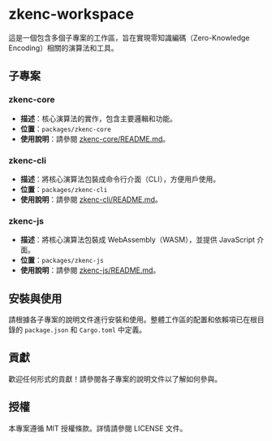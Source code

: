 # zkenc-workspace

這是一個包含多個子專案的工作區，旨在實現零知識編碼（Zero-Knowledge Encoding）相關的演算法和工具。

## 子專案

### zkenc-core
- **描述**：核心演算法的實作，包含主要邏輯和功能。
- **位置**：`packages/zkenc-core`
- **使用說明**：請參閱 [zkenc-core/README.md](packages/zkenc-core/README.md)。

### zkenc-cli
- **描述**：將核心演算法包裝成命令行介面（CLI），方便用戶使用。
- **位置**：`packages/zkenc-cli`
- **使用說明**：請參閱 [zkenc-cli/README.md](packages/zkenc-cli/README.md)。

### zkenc-js
- **描述**：將核心演算法包裝成 WebAssembly（WASM），並提供 JavaScript 介面。
- **位置**：`packages/zkenc-js`
- **使用說明**：請參閱 [zkenc-js/README.md](packages/zkenc-js/README.md)。

## 安裝與使用

請根據各子專案的說明文件進行安裝和使用。整體工作區的配置和依賴項已在根目錄的 `package.json` 和 `Cargo.toml` 中定義。

## 貢獻

歡迎任何形式的貢獻！請參閱各子專案的說明文件以了解如何參與。

## 授權

本專案遵循 MIT 授權條款。詳情請參閱 LICENSE 文件。